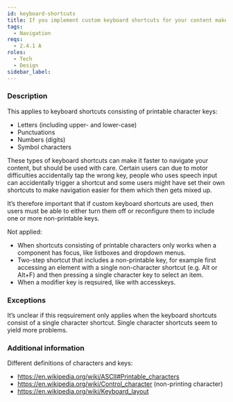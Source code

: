 ```yaml
---
id: keyboard-shortcuts
title: If you implement custom keyboard shortcuts for your content make sure they can either be turned off, remapped or are only active when a specific control has focus
tags:
  - Navigation
reqs:
  - 2.4.1 A
roles:
  - Tech
  - Design
sidebar_label:
---
```


### Description

This applies to keyboard shortcuts consisting of printable character keys:

- Letters (including upper- and lower-case)
- Punctuations
- Numbers (digits)
- Symbol characters

These types of keyboard shortcuts can make it faster to navigate your content, but should be used with care. Certain users can due to motor difficulties accidentally tap the wrong key, people who uses speech input can accidentally trigger a shortcut and some users might have set their own shortcuts to make navigation easier for them which then gets mixed up.

It’s therefore important that if custom keyboard shortcuts are used, then users must be able to either turn them off or reconfigure them to include one or more non-printable keys.

Not applied:

- When shortcuts consisting of printable characters only works when a component has focus, like listboxes and dropdown menus.
- Two-step shortcut that includes a non-printable key, for example first accessing an element with a single non-character shortcut (e.g. Alt or Alt+F) and then pressing a single character key to select an item.
- When a modifier key is reqsuired, like with accesskeys.

### Exceptions

It’s unclear if this reqsuirement only applies when the keyboard shortcuts consist of a single character shortcut. Single character shortcuts seem to yield more problems.

### Additional information

Different definitions of characters and keys:

- https://en.wikipedia.org/wiki/ASCII#Printable_characters
- https://en.wikipedia.org/wiki/Control_character (non-printing character)
- https://en.wikipedia.org/wiki/Keyboard_layout
